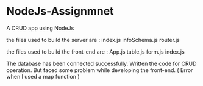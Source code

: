 # NodeJs-Assignmnet
A CRUD app using NodeJs

the files used to build the server are :
index.js
infoSchema.js
router.js

the files used to build the front-end are : 
App.js
table.js
form.js
index.js

The database has been connected successfully.
Written the code for CRUD operation.
But faced some problem while developing the front-end. ( Error when I used a map function )
